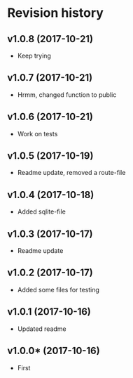 Revision history
=================================


v1.0.8 (2017-10-21)
---------------------------------

* Keep trying


v1.0.7 (2017-10-21)
---------------------------------

* Hrmm, changed function to public


v1.0.6 (2017-10-21)
---------------------------------

* Work on tests


v1.0.5 (2017-10-19)
---------------------------------

* Readme update, removed a route-file


v1.0.4 (2017-10-18)
---------------------------------

* Added sqlite-file


v1.0.3 (2017-10-17)
---------------------------------

* Readme update


v1.0.2 (2017-10-17)
---------------------------------

* Added some files for testing


v1.0.1 (2017-10-16)
---------------------------------

* Updated readme



v1.0.0* (2017-10-16)
---------------------------------

* First
